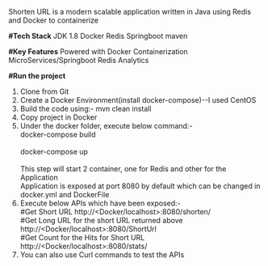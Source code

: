 Shorten URL is a modern scalable application written in Java using Redis and Docker to containerize

<B>#Tech Stack</B>
JDK 1.8
Docker
Redis
Springboot
maven

<B>#Key Features</B>
Powered with Docker Containerization
MicroServices/Springboot
Redis
Analytics 

<B>#Run the project</B>

1. Clone from Git
2. Create a Docker Environment(install docker-compose)--I used CentOS
3. Build the code using:-
mvn clean install 
4. Copy project in Docker
5. Under the docker folder, execute below command:-
  <br>docker-compose build</br>
  <br>docker-compose up</br>
<br>This step will start 2 container, one for Redis and other for the Application</br>
Application is exposed at port 8080 by default which can be changed in docker.yml and DockerFile
6. Execute below APIs which have been exposed:-
<br>#Get Short URL
http://<Docker/localhost>:8080/shorten/<LongUrl>
<br>#Get Long URL for the short URL returned above
http://<Docker/localhost>:8080/ShortUrl
<br>#Get Count for the Hits for Short URL
http://<Docker/localhost>:8080/stats/<ShortUrl>
7. You can also use Curl commands to test the APIs
  
